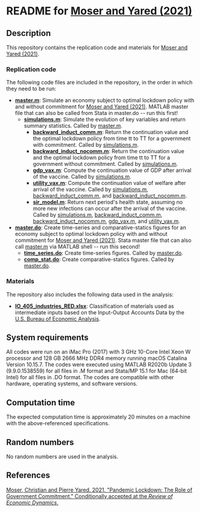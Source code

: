 # README for [Moser and Yared (2021)](https://www.nber.org/papers/w27062)


## Description

This repository contains the replication code and materials for [Moser and Yared (2021)](https://www.nber.org/papers/w27062).

### Replication code

The following code files are included in the repository, in the order in which they need to be run:

- **[master.m](master.m)**: Simulate an economy subject to optimal lockdown policy with and without commitment for [Moser and Yared (2021)](https://www.nber.org/papers/w27062). MATLAB master file that can also be called from Stata in master.do -- run this first!
   - **[simulations.m](simulations.m)**: Simulate the evolution of key variables and return summary statistics. Called by [master.m](master.m).
      - **[backward_induct_comm.m](backward_induct_comm.m)**: Return the continuation value and the optimal lockdown policy from time tt to TT for a government with commitment. Called by [simulations.m](simulations.m).
      - **[backward_induct_nocomm.m](backward_induct_nocomm.m)**: Return the continuation value and the optimal lockdown policy from time tt to TT for a government without commitment. Called by [simulations.m](simulations.m).
      - **[gdp_vax.m](gdp_vax.m)**: Compute the continuation value of GDP after arrival of the vaccine. Called by [simulations.m](simulations.m).
      - **[utility_vax.m](utility_vax.m)**: Compute the continuation value of welfare after arrival of the vaccine. Called by [simulations.m](simulations.m), [backward_induct_comm.m](backward_induct_comm.m), and [backward_induct_nocomm.m](backward_induct_nocomm.m).
      - **[sir_model.m](sir_model.m)**: Return next period's health state, assuming no more new infections can occur after the arrival of the vaccine. Called by [simulations.m](simulations.m), [backward_induct_comm.m](backward_induct_comm.m), [backward_induct_nocomm.m](backward_induct_nocomm.m), [gdp_vax.m](gdp_vax.m), and [utility_vax.m](utility_vax.m).
- **[master.do](master.do)**: Create time-series and comparative-statics figures for an economy subject to optimal lockdown policy with and without commitment for [Moser and Yared (2021)](https://www.nber.org/papers/w27062). Stata master file that can also call [master.m](master.m) via MATLAB shell -- run this second!
   - **[time_series.do](time_series.do)**: Create time-series figures. Called by [master.do](master.do).
   - **[comp_stat.do](comp_stat.do)**: Create comparative-statics figures. Called by [master.do](master.do).

### Materials

The repository also includes the following data used in the analysis:

- **[IO_405_industries_RED.xlsx](IO_405_industries_RED.xlsx)**: Classification of materials used as intermediate inputs based on the Input-Output Accounts Data by the [U.S. Bureau of Economic Analysis](https://www.bea.gov/industry/input-output-accounts-data).


## System requirements

All codes were run on an iMac Pro (2017) with 3 GHz 10-Core Intel Xeon W processor and 128 GB 2666 MHz DDR4 memory running macOS Catalina Version 10.15.7. The codes were executed using MATLAB R2020b Update 3 (9.9.0.1538559) for all files in .M format and Stata/MP 15.1 for Mac (64-bit Intel) for all files in .DO format. The codes are compatible with other hardware, operating systems, and software versions.


## Computation time

The expected computation time is approximately 20 minutes on a machine with the above-referenced specifications.


## Random numbers

No random numbers are used in the analysis.


## References

[Moser, Christian and Pierre Yared. 2021. "Pandemic Lockdown: The Role of Government Commitment." Conditionally accepted at the *Review of Economic Dynamics*.](MY2021.pdf)
